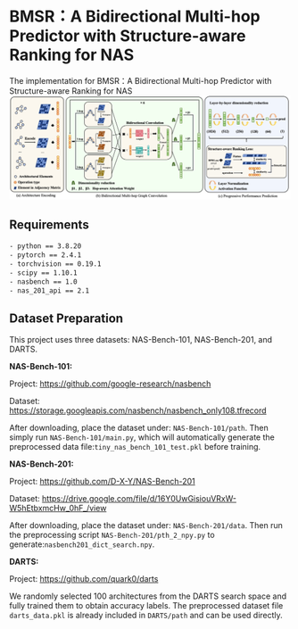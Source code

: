 # BMSR：A Bidirectional Multi-hop Predictor with Structure-aware Ranking for NAS
The implementation for BMSR：A Bidirectional Multi-hop Predictor with Structure-aware Ranking for NAS
![The overview of BMSR](./images/BMSR.png)
## Requirements
```
- python == 3.8.20 
- pytorch == 2.4.1
- torchvision == 0.19.1
- scipy == 1.10.1
- nasbench == 1.0
- nas_201_api == 2.1
```
## Dataset Preparation

This project uses three datasets: NAS-Bench-101, NAS-Bench-201, and DARTS.

**NAS-Bench-101:**

Project: https://github.com/google-research/nasbench

Dataset: https://storage.googleapis.com/nasbench/nasbench_only108.tfrecord

After downloading, place the dataset under: `NAS-Bench-101/path`.
Then simply run `NAS-Bench-101/main.py`, which will automatically generate the preprocessed data file:`tiny_nas_bench_101_test.pkl` before training.

**NAS-Bench-201:**

Project: https://github.com/D-X-Y/NAS-Bench-201

Dataset: https://drive.google.com/file/d/16Y0UwGisiouVRxW-W5hEtbxmcHw_0hF_/view

After downloading, place the dataset under: `NAS-Bench-201/data`.
Then run the preprocessing script `NAS-Bench-201/pth_2_npy.py` to generate:`nasbench201_dict_search.npy`.

**DARTS:**

Project: https://github.com/quark0/darts

We randomly selected 100 architectures from the DARTS search space and fully trained them to obtain accuracy labels.
The preprocessed dataset file `darts_data.pkl` is already included in `DARTS/path` and can be used directly.

